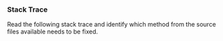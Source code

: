 ### Stack Trace

Read the following stack trace and identify which method from the source files available needs to be fixed.  